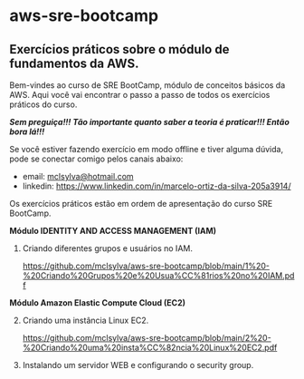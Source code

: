 # aws-sre-bootcamp
## Exercícios práticos sobre o módulo de fundamentos da AWS.

Bem-vindes ao curso de SRE BootCamp, módulo de conceitos básicos da AWS. Aqui você vai encontrar o passo a passo de todos os exercícios práticos do curso.

***Sem preguiça!!! Tão importante quanto saber a teoria é praticar!!! Então bora lá!!!***

Se você estiver fazendo exercício em modo offline e tiver alguma dúvida, pode se conectar comigo pelos canais abaixo:
* email: mclsylva@hotmail.com
* linkedin: https://www.linkedin.com/in/marcelo-ortiz-da-silva-205a3914/

Os exercícios práticos estão em ordem de apresentação do curso SRE BootCamp.

<b>Módulo IDENTITY AND ACCESS MANAGEMENT (IAM)</b>

1) Criando diferentes grupos e usuários no IAM.

   https://github.com/mclsylva/aws-sre-bootcamp/blob/main/1%20-%20Criando%20Grupos%20e%20Usua%CC%81rios%20no%20IAM.pdf

<b> Módulo Amazon Elastic Compute Cloud (EC2)</b>

2) Criando uma instância Linux EC2.

   https://github.com/mclsylva/aws-sre-bootcamp/blob/main/2%20-%20Criando%20uma%20insta%CC%82ncia%20Linux%20EC2.pdf

3) Instalando um servidor WEB e configurando o security group.
